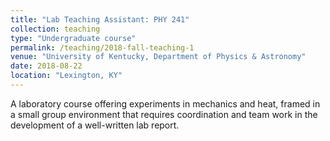 ```yaml
---
title: "Lab Teaching Assistant: PHY 241"
collection: teaching
type: "Undergraduate course"
permalink: /teaching/2018-fall-teaching-1
venue: "University of Kentucky, Department of Physics & Astronomy"
date: 2018-08-22
location: "Lexington, KY"
---
```


A laboratory course offering experiments in mechanics and heat, framed in a small group environment that requires coordination and team work in the development of a well-written lab report.

<!-- Heading 1
======

Heading 2
======

Heading 3
====== -->
